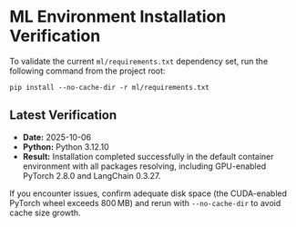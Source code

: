 # ML Environment Installation Verification

To validate the current `ml/requirements.txt` dependency set, run the following command from the project root:

```
pip install --no-cache-dir -r ml/requirements.txt
```

## Latest Verification

- **Date:** 2025-10-06
- **Python:** Python 3.12.10
- **Result:** Installation completed successfully in the default container environment with all packages resolving, including GPU-enabled PyTorch 2.8.0 and LangChain 0.3.27.

If you encounter issues, confirm adequate disk space (the CUDA-enabled PyTorch wheel exceeds 800 MB) and rerun with `--no-cache-dir` to avoid cache size growth.
